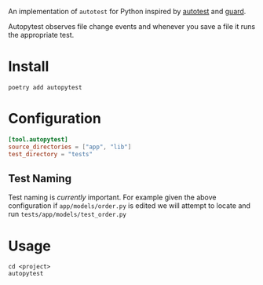 An implementation of `autotest` for Python inspired by [autotest](https://github.com/grosser/autotest) and [guard](https://github.com/guard/guard).

Autopytest observes file change events and whenever you save a file it runs the appropriate test.

# Install
```
poetry add autopytest
```

# Configuration

```toml
[tool.autopytest]
source_directories = ["app", "lib"]
test_directory = "tests"
```

## Test Naming

Test naming is *currently* important. For example given the above configuration if `app/models/order.py` is edited we will attempt to locate and run `tests/app/models/test_order.py`

# Usage
```
cd <project>
autopytest
```

